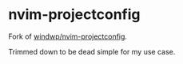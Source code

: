 # nvim-projectconfig

Fork of [windwp/nvim-projectconfig](https://github.com/windwp/nvim-projectconfig).

Trimmed down to be dead simple for my use case.
